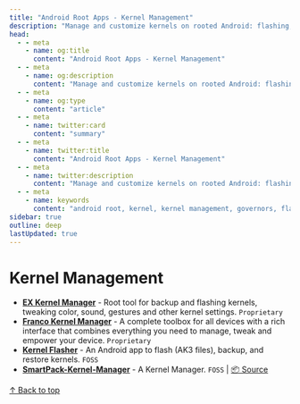 ```yaml
---
title: "Android Root Apps - Kernel Management"
description: "Manage and customize kernels on rooted Android: flashing, configuration, governors, and low-level tuning for performance and battery improvements."
head:
  - - meta
    - name: og:title
      content: "Android Root Apps - Kernel Management"
  - - meta
    - name: og:description
      content: "Manage and customize kernels on rooted Android: flashing, configuration, governors, and low-level tuning for performance and battery improvements."
  - - meta
    - name: og:type
      content: "article"
  - - meta
    - name: twitter:card
      content: "summary"
  - - meta
    - name: twitter:title
      content: "Android Root Apps - Kernel Management"
  - - meta
    - name: twitter:description
      content: "Manage and customize kernels on rooted Android: flashing, configuration, governors, and low-level tuning for performance and battery improvements."
  - - meta
    - name: keywords
      content: "android root, kernel, kernel management, governors, flashing kernel, rooted kernel tools"
sidebar: true
outline: deep
lastUpdated: true
---
```


# Kernel Management
- **[EX Kernel Manager](https://play.google.com/store/apps/details?id=flar2.exkernelmanager)** - Root tool for backup and flashing kernels, tweaking color, sound, gestures and other kernel settings. `Proprietary`
- **[Franco Kernel Manager](https://play.google.com/store/apps/details?id=com.franco.kernel)** - A complete toolbox for all devices with a rich interface that combines everything you need to manage, tweak and empower your device. `Proprietary`
- **[Kernel Flasher](https://github.com/fatalcoder524/KernelFlasher)** - An Android app to flash (AK3 files), backup, and restore kernels. `FOSS`
- **[SmartPack-Kernel-Manager](https://f-droid.org/packages/com.smartpack.kernelmanager)** - A Kernel Manager. `FOSS` | [📦 Source](https://github.com/SmartPack/SmartPack-Kernel-Manager)

[↑ Back to top](#table-of-contents)